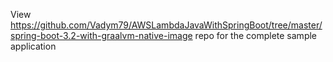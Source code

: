 View https://github.com/Vadym79/AWSLambdaJavaWithSpringBoot/tree/master/spring-boot-3.2-with-graalvm-native-image repo for the complete sample application
